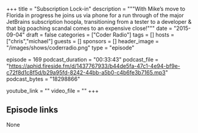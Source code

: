 +++
title = "Subscription Lock-in"
description = """With Mike’s move to Florida in progress he joins us via phone for a run through of the major JetBrains subscription hoopla, transitioning from a tester to a developer & that big poaching scandal comes to an expensive close!"""
date = "2015-09-04"
draft = false
categories = ["Coder Radio"]
tags = []
hosts = ["chris","michael"]
guests = []
sponsors = []
header_image = "/images/shows/coderradio.png"
type = "episode"

episode = 169
podcast_duration = "00:33:43"
podcast_file = "https://aphid.fireside.fm/d/1437767933/b44de5fa-47c1-4e94-bf9e-c72f8d1c8f5d/b29a95fd-8242-44bb-a5b0-c4b6fe3b7165.mp3"
podcast_bytes = "18298866"

youtube_link = ""
video_file = ""
+++

## Episode links

None

